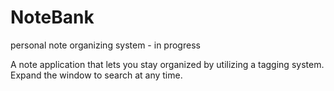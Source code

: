 # NoteBank
personal note organizing system - in progress

A note application that lets you stay organized by utilizing a tagging system.
Expand the window to search at any time.
